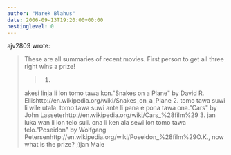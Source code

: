 ```yaml
---
author: "Marek Blahus"
date: 2006-09-13T19:20:00+00:00
nestinglevel: 0
---
```

ajv2809 wrote:

> These are all summaries of recent movies. First person to get all
> three right wins a prize!
>> 1.
> akesi linja li lon tomo tawa kon."Snakes on a Plane" by David R. Ellishttp://en.wikipedia.org/wiki/Snakes\_on\_a\_Plane
> 2.
> tomo tawa suwi li wile utala.
> tomo tawa suwi ante li pana e pona tawa ona."Cars" by John Lasseterhttp://en.wikipedia.org/wiki/Cars\_%28film%29
> 3.
> jan luka wan li lon telo suli.
> ona li ken ala sewi lon tomo tawa telo."Poseidon" by Wolfgang Petersenhttp://en.wikipedia.org/wiki/Poseidon\_%28film%29O.K., now what is the prize? ;)jan Male